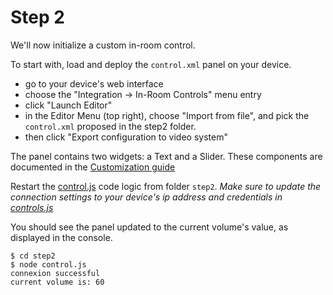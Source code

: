 # Step 2

We'll now initialize a custom in-room control.

To start with, load and deploy the `control.xml` panel on your device.

- go to your device's web interface 
- choose the "Integration -> In-Room Controls" menu entry
- click "Launch Editor" 
- in the Editor Menu (top right), choose "Import from file", and pick the `control.xml` proposed in the step2 folder.
- then click "Export configuration to video system"

The panel contains two widgets: a Text and a Slider. These components are documented in the [Customization guide](https://www.cisco.com/c/dam/en/us/td/docs/telepresence/endpoint/ce92/sx-mx-dx-room-kit-customization-guide-ce92.pdf)

Restart the [control.js](./control.js) code logic from folder `step2`.
_Make sure to update the connection settings to your device's ip address and credentials in [controls.js](./control.js)_


You should see the panel updated to the current volume's value, as displayed in the console.

```shell
$ cd step2
$ node control.js
connexion successful
current volume is: 60
```